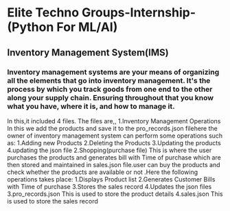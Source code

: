 # Elite Techno Groups-Internship-(Python For ML/AI)
## Inventory Management System(IMS) 
### Inventory management systems are your means of organizing all the elements that go into inventory management. It's the process by which you track goods from one end to the other along your supply chain. Ensuring throughout that you know what you have, where it is, and how to manage it.
In this,it included 4 files. The files are,, 
1.Inventory Management Operations
In this we add the products and save it to the pro_records.json filehere the owner of inventory management system can perform some operations such as:
1.Adding new Products
2.Deleting the Products
3.Updating the products
4.updating the json file
2.Shopping(purchase file)
This is where the user purchases the products and generates bill with Time of purchase which are then stored and maintained in sales.json file.user can buy the products and check whether the products are available or not .Here the following operations takes place:
1.Displays Product list
2.Generates Customer Bills with Time of purchase
3.Stores the sales record
4.Updates the json files
3.pro_records.json
This is used to store the product details
4.sales.json
This is used to store the sales record
